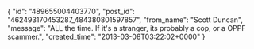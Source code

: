  {
   "id": "489655004403770",
   "post_id": "462493170453287_484380801597857",
   "from_name": "Scott Duncan",
   "message": "ALL the time. If it's a stranger, its probably a cop, or a OPPF scammer.",
   "created_time": "2013-03-08T03:22:02+0000"
 }
